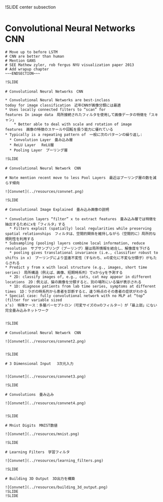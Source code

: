 !SLIDE center subsection

# Convolutional Neural Networks　CNN


~~~SECTION:notes~~~
# Move up to before LSTM 
# CNN are better than human
# Mention GANS
# SEE Mathew zyler, rob fergus NYU visualization paper 2013
# Add wrapup chapter
~~~ENDSECTION~~~

!SLIDE

# Convolutional Neural Networks　CNN

* Convolutional Neural Networks are best-inclass
today for image classification　近年CNNが画像分類には最適
* Uses locally connected filters to “scan” for
features In image data　局所接続されたフィルタを使用して画像データの特徴を「スキャン」
	* Better able to deal with scale and rotation of image
features　画像の特徴のスケールや回転を扱う能力に優れている
* Typically is a repeating pattern of　一般に次のパターンの繰り返し:
  * Convolution Layer　畳み込み層
  * ReLU Layer 　ReLU層
  * Pooling Layer　プーリング層

!SLIDE

# Convolutional Neural Network　CNN

# Note mention recent move to less Pool Layers　最近はプーリング層の数を減らす傾向

![Convnet](../resources/convnet.png)

!SLIDE

# Convolutional Image Explained　畳み込み画像の説明

* Convolution layers “filter” x to extract features　畳み込み層では特徴を抽出するためにxを「フィルタ」する
  * Filters exploit (spatially) local regularities while preserving spatial relationships　フィルタは、空間的関係を維持しながら（空間的に）局所的な規則性を利用する
* Subsampling (pooling) layers combine local information, reduce resolution　サブサンプリング（プーリング）層は局所情報を結合し、解像度を下げる
  * pooling gives translational invariance (i.e., classifier robust to shifts in x)　プーリングにより並進不変性（すなわち、xの変化に不変な分類子）がもたらされる
* Predict y from x with local structure (e.g., images, short time series)　局所構造（例えば、画像、短期時系列）でxからyを予測する
  * 2D: classify images of, e.g., cats, cat may appear in different locations　2D：例えば、猫の画像を分類すると、別の場所にいる猫が表示される
  * 1D: diagnose patients from lab time series, symptoms at different times　1D：ラボの時系列から患者を診断すると、違う時点のその患者の症状がわかる
* Special case: fully convolutional network with no MLP at “top” (filter for variable sized
x’s)　特殊ケース：多層パーセプトロン（可変サイズのxのフィルター）が「最上部」にない完全畳み込みネットワーク

 
!SLIDE

# Convolutional Neural Network　CNN

![Convnet](../resources/convnet2.png)


!SLIDE

# 3 Dimensional Input　 3次元入力


![Convnet](../resources/convnet3.png)

!SLIDE

# Convolutions　畳み込み

![Convnet](../resources/convnet4.png)


!SLIDE

# Mnist Digits　MNIST数値

![Convnet](../resources/mnist.png)

!SLIDE

# Learning Filters　学習フィルタ

![Convnet](../resources/learning_filters.png)

!SLIDE

# Building 3D Output　3D出力を構築

![Convnet](../resources/building_3d_output.png)
!SLIDE
!SLIDE


